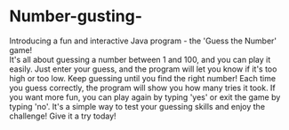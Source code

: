 # Number-gusting-
Introducing a fun and interactive Java program - the 'Guess the Number' game!  
It's all about guessing a number between 1 and 100, and you can play it easily. 
Just enter your guess, and the program will let you know if it's too high or too low. 
Keep guessing until you find the right number! Each time you guess correctly, 
the program will show you how many tries it took. If you want more fun,
you can play again by typing 'yes' or exit the game by typing 'no'. 
It's a simple way to test your guessing skills and enjoy the challenge! 
Give it a try today!
